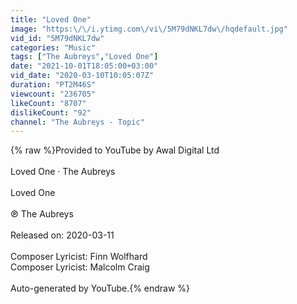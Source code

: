 ```yaml
---
title: "Loved One"
image: "https:\/\/i.ytimg.com\/vi\/5M79dNKL7dw\/hqdefault.jpg"
vid_id: "5M79dNKL7dw"
categories: "Music"
tags: ["The Aubreys","Loved One"]
date: "2021-10-01T18:05:00+03:00"
vid_date: "2020-03-10T10:05:07Z"
duration: "PT2M46S"
viewcount: "236705"
likeCount: "8707"
dislikeCount: "92"
channel: "The Aubreys - Topic"
---
```

{% raw %}Provided to YouTube by Awal Digital Ltd<br /><br />Loved One · The Aubreys<br /><br />Loved One<br /><br />℗ The Aubreys<br /><br />Released on: 2020-03-11<br /><br />Composer  Lyricist: Finn Wolfhard<br />Composer  Lyricist: Malcolm Craig<br /><br />Auto-generated by YouTube.{% endraw %}
